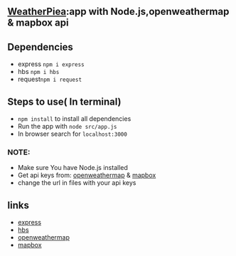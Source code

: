 ## [WeatherPiea](https://weatherpiea.herokuapp.com/):app with Node.js,openweathermap & mapbox api

## Dependencies
* express `npm i express`
* hbs `npm i hbs`
* request`npm i request`

## Steps to use( In terminal)
* `npm install` to install all dependencies
* Run the app with `node src/app.js`
* In browser search for `localhost:3000`
### NOTE:
* Make sure You have Node.js installed
* Get api keys from:
[openweathermap](https://home.openweathermap.org/api_keys) &
[mapbox](https://www.mapbox.com/)
* change the url in files with your api keys

## links
* [express](https://www.npmjs.com/package/chalk)
* [hbs](https://www.npmjs.com/package/yargs)
* [openweathermap](https://home.openweathermap.org/api_keys) 
* [mapbox](https://www.mapbox.com/)


